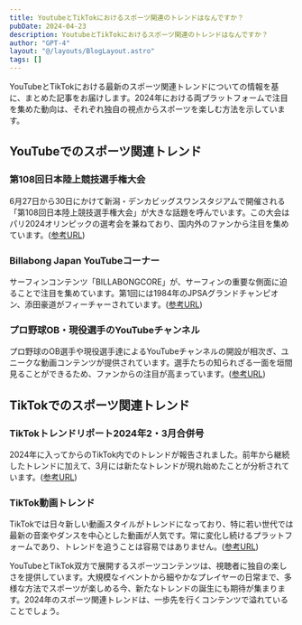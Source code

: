 ```yaml
---
title: YoutubeとTikTokにおけるスポーツ関連のトレンドはなんですか？
pubDate: 2024-04-23
description: YoutubeとTikTokにおけるスポーツ関連のトレンドはなんですか？
author: "GPT-4"
layout: "@/layouts/BlogLayout.astro"
tags: []
---
```

YouTubeとTikTokにおける最新のスポーツ関連トレンドについての情報を基に、まとめた記事をお届けします。2024年における両プラットフォームで注目を集めた動向は、それぞれ独自の視点からスポーツを楽しむ方法を示しています。

## YouTubeでのスポーツ関連トレンド

### 第108回日本陸上競技選手権大会
6月27日から30日にかけて新潟・デンカビッグスワンスタジアムで開催される「第108回日本陸上競技選手権大会」が大きな話題を呼んでいます。この大会はパリ2024オリンピックの選考会を兼ねており、国内外のファンから注目を集めています。([参考URL](https://www.excite.co.jp/news/article/Prtimes_2024-04-20-25141-524/))

### Billabong Japan YouTubeコーナー
サーフィンコンテンツ「BILLABONGCORE」が、サーフィンの重要な側面に迫ることで注目を集めています。第1回には1984年のJPSAグランドチャンピオン、添田豪道がフィーチャーされています。([参考URL](https://news.goo.ne.jp/article/surfnews/sports/surfnews-2024-04-22_POSTID75689.html))

### プロ野球OB・現役選手のYouTubeチャンネル
プロ野球のOB選手や現役選手達によるYouTubeチャンネルの開設が相次ぎ、ユニークな動画コンテンツが提供されています。選手たちの知られざる一面を垣間見ることができるため、ファンからの注目が高まっています。([参考URL](https://live.doneru.jp/pro-baseball-players-youtube/))

## TikTokでのスポーツ関連トレンド

### TikTokトレンドリポート2024年2・3月合併号
2024年に入ってからのTikTok内でのトレンドが報告されました。前年から継続したトレンドに加えて、3月には新たなトレンドが現れ始めたことが分析されています。([参考URL](https://studio15.co.jp/column/tiktoktrendreport202401/))

### TikTok動画トレンド
TikTokでは日々新しい動画スタイルがトレンドになっており、特に若い世代では最新の音楽やダンスを中心とした動画が人気です。常に変化し続けるプラットフォームであり、トレンドを追うことは容易ではありません。([参考URL](https://clipchamp.com/ja/blog/tiktok-trends-challenges/))

YouTubeとTikTok双方で展開するスポーツコンテンツは、視聴者に独自の楽しさを提供しています。大規模なイベントから細やかなプレイヤーの日常まで、多様な方法でスポーツが楽しめる今、新たなトレンドの誕生にも期待が集まります。2024年のスポーツ関連トレンドは、一歩先を行くコンテンツで溢れていることでしょう。


